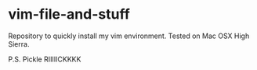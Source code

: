 # vim-file-and-stuff

Repository to quickly install my vim environment. Tested on Mac OSX High Sierra.

P.S. Pickle RIIIIICKKKK


